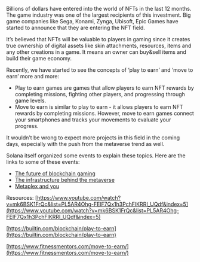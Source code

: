 Billions of dollars have entered into the world of NFTs in the last 12 months. The game industry was one of the largest recipients of this investment. Big game companies like Sega, Konami, Zynga, Ubisoft, Epic Games have started to announce that they are entering the NFT field.

It’s believed that NFTs will be valuable to players in gaming since it creates true ownership of digital assets like skin attachments, resources, items and any other creations in a game. It means an owner can buy&sell items and build their game economy.

Recently, we have started to see the concepts of ‘play to earn’ and ‘move to earn’ more and more:
- Play to earn games are games that allow players to earn NFT rewards by completing missions, fighting other players, and progressing through game levels.
- Move to earn is similar to play to earn - it allows players to earn NFT rewards by completing missions. However, move to earn games connect your smartphones and tracks your movements to evaluate your progress.

It wouldn’t be wrong to expect more projects in this field in the coming days, especially with the push from the metaverse trend as well.

Solana itself organized some events to explain these topics. Here are the links to some of these events:
- [The future of blockchain gaming](https://www.youtube.com/watch?v=MPx8Kr6uc4I)
- [The infrastructure behind the metaverse](https://www.youtube.com/watch?v=b4r19dHTWcg)
- [Metaplex and you](https://www.youtube.com/watch?v=vAXfxgM9xCw)

Resources:
[https://www.youtube.com/watch?v=mk6BSK1FrQc&list=PL5AR4Ohg-FElF7Qx1h3PchFlKRRI_UQdf&index=5](https://www.youtube.com/watch?v=mk6BSK1FrQc&list=PL5AR4Ohg-FElF7Qx1h3PchFlKRRI_UQdf&index=5) 

[https://builtin.com/blockchain/play-to-earn](https://builtin.com/blockchain/play-to-earn) 

[https://www.fitnessmentors.com/move-to-earn/](https://www.fitnessmentors.com/move-to-earn/) 
